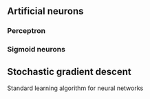 ## Artificial neurons
### Perceptron
### Sigmoid neurons
## Stochastic gradient descent
Standard learning algorithm for neural networks
